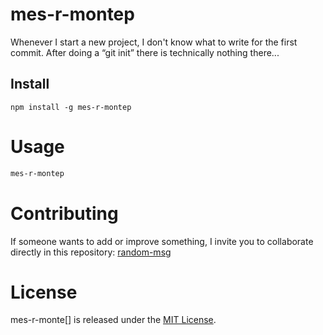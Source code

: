
# mes-r-montep

Whenever I start a new project, I don't know what to write for the first commit. After doing a “git init” there is technically nothing there...

## Install

```npm
npm install -g mes-r-montep
```

# Usage

```bash
mes-r-montep
```

# Contributing
If someone wants to add or improve something, I invite you to collaborate directly in this repository: [random-msg](https://github.com/montesp/)

# License
mes-r-monte[] is released under the [MIT License](https://opensource.org/licenses/MIT).